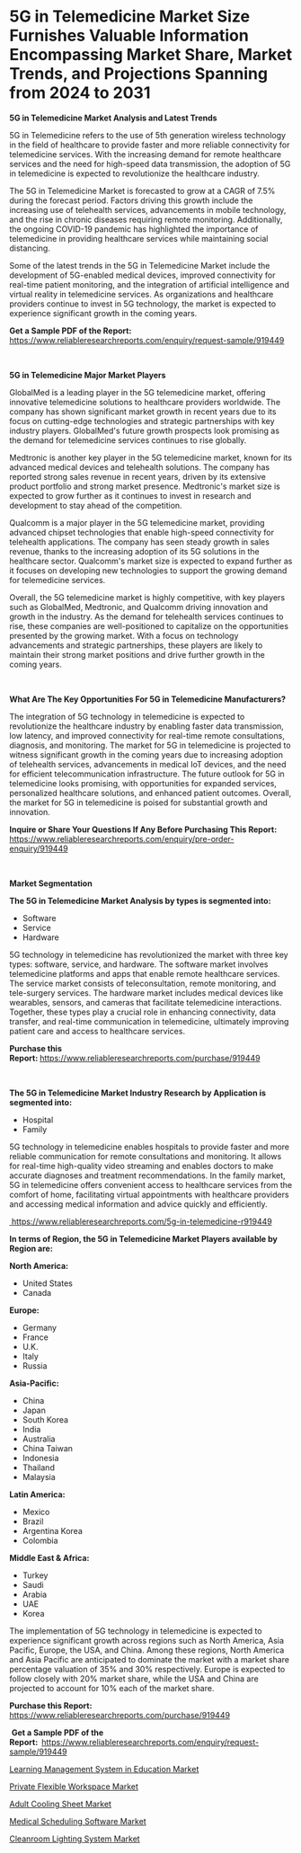 <p><h1>5G in Telemedicine Market Size Furnishes Valuable Information Encompassing Market Share, Market Trends, and Projections Spanning from 2024 to 2031</h1></p><p><strong>5G in Telemedicine Market Analysis and Latest Trends</strong></p>
<p><p>5G in Telemedicine refers to the use of 5th generation wireless technology in the field of healthcare to provide faster and more reliable connectivity for telemedicine services. With the increasing demand for remote healthcare services and the need for high-speed data transmission, the adoption of 5G in telemedicine is expected to revolutionize the healthcare industry.</p><p>The 5G in Telemedicine Market is forecasted to grow at a CAGR of 7.5% during the forecast period. Factors driving this growth include the increasing use of telehealth services, advancements in mobile technology, and the rise in chronic diseases requiring remote monitoring. Additionally, the ongoing COVID-19 pandemic has highlighted the importance of telemedicine in providing healthcare services while maintaining social distancing.</p><p>Some of the latest trends in the 5G in Telemedicine Market include the development of 5G-enabled medical devices, improved connectivity for real-time patient monitoring, and the integration of artificial intelligence and virtual reality in telemedicine services. As organizations and healthcare providers continue to invest in 5G technology, the market is expected to experience significant growth in the coming years.</p></p>
<p><strong>Get a Sample PDF of the Report:&nbsp;</strong> <a href="https://www.reliableresearchreports.com/enquiry/request-sample/919449">https://www.reliableresearchreports.com/enquiry/request-sample/919449</a></p>
<p>&nbsp;</p>
<p><strong>5G in Telemedicine Major Market Players</strong></p>
<p><p>GlobalMed is a leading player in the 5G telemedicine market, offering innovative telemedicine solutions to healthcare providers worldwide. The company has shown significant market growth in recent years due to its focus on cutting-edge technologies and strategic partnerships with key industry players. GlobalMed's future growth prospects look promising as the demand for telemedicine services continues to rise globally.</p><p>Medtronic is another key player in the 5G telemedicine market, known for its advanced medical devices and telehealth solutions. The company has reported strong sales revenue in recent years, driven by its extensive product portfolio and strong market presence. Medtronic's market size is expected to grow further as it continues to invest in research and development to stay ahead of the competition.</p><p>Qualcomm is a major player in the 5G telemedicine market, providing advanced chipset technologies that enable high-speed connectivity for telehealth applications. The company has seen steady growth in sales revenue, thanks to the increasing adoption of its 5G solutions in the healthcare sector. Qualcomm's market size is expected to expand further as it focuses on developing new technologies to support the growing demand for telemedicine services.</p><p>Overall, the 5G telemedicine market is highly competitive, with key players such as GlobalMed, Medtronic, and Qualcomm driving innovation and growth in the industry. As the demand for telehealth services continues to rise, these companies are well-positioned to capitalize on the opportunities presented by the growing market. With a focus on technology advancements and strategic partnerships, these players are likely to maintain their strong market positions and drive further growth in the coming years.</p></p>
<p>&nbsp;</p>
<p><strong>What Are The Key Opportunities For 5G in Telemedicine Manufacturers?</strong></p>
<p><p>The integration of 5G technology in telemedicine is expected to revolutionize the healthcare industry by enabling faster data transmission, low latency, and improved connectivity for real-time remote consultations, diagnosis, and monitoring. The market for 5G in telemedicine is projected to witness significant growth in the coming years due to increasing adoption of telehealth services, advancements in medical IoT devices, and the need for efficient telecommunication infrastructure. The future outlook for 5G in telemedicine looks promising, with opportunities for expanded services, personalized healthcare solutions, and enhanced patient outcomes. Overall, the market for 5G in telemedicine is poised for substantial growth and innovation.</p></p>
<p><strong>Inquire or Share Your Questions If Any Before Purchasing This Report:</strong> <a href="https://www.reliableresearchreports.com/enquiry/pre-order-enquiry/919449">https://www.reliableresearchreports.com/enquiry/pre-order-enquiry/919449</a></p>
<p>&nbsp;</p>
<p><strong>Market Segmentation</strong></p>
<p><strong>The 5G in Telemedicine Market Analysis by types is segmented into:</strong></p>
<p><ul><li>Software</li><li>Service</li><li>Hardware</li></ul></p>
<p><p>5G technology in telemedicine has revolutionized the market with three key types: software, service, and hardware. The software market involves telemedicine platforms and apps that enable remote healthcare services. The service market consists of teleconsultation, remote monitoring, and tele-surgery services. The hardware market includes medical devices like wearables, sensors, and cameras that facilitate telemedicine interactions. Together, these types play a crucial role in enhancing connectivity, data transfer, and real-time communication in telemedicine, ultimately improving patient care and access to healthcare services.</p></p>
<p><strong>Purchase this Report:&nbsp;</strong><a href="https://www.reliableresearchreports.com/purchase/919449">https://www.reliableresearchreports.com/purchase/919449</a></p>
<p>&nbsp;</p>
<p><strong>The 5G in Telemedicine Market Industry Research by Application is segmented into:</strong></p>
<p><ul><li>Hospital</li><li>Family</li></ul></p>
<p><p>5G technology in telemedicine enables hospitals to provide faster and more reliable communication for remote consultations and monitoring. It allows for real-time high-quality video streaming and enables doctors to make accurate diagnoses and treatment recommendations. In the family market, 5G in telemedicine offers convenient access to healthcare services from the comfort of home, facilitating virtual appointments with healthcare providers and accessing medical information and advice quickly and efficiently.</p></p>
<p><a href="https://www.reliableresearchreports.com/5g-in-telemedicine-r919449">&nbsp;https://www.reliableresearchreports.com/5g-in-telemedicine-r919449</a></p>
<p><strong>In terms of Region, the 5G in Telemedicine Market Players available by Region are:</strong></p>
<p>
    <p> <strong> North America: </strong>
        <ul>
            <li>United States</li>
            <li>Canada</li>
        </ul>
        </p> 
    <p> <strong> Europe: </strong>
        <ul>
            <li>Germany</li>
            <li>France</li>
            <li>U.K.</li>
            <li>Italy</li>
            <li>Russia</li>
        </ul>
        </p> 
    <p> <strong> Asia-Pacific: </strong>
        <ul>
            <li>China</li>
            <li>Japan</li>
            <li>South Korea</li>
            <li>India</li>
            <li>Australia</li>
            <li>China Taiwan</li>
            <li>Indonesia</li>
            <li>Thailand</li>
            <li>Malaysia</li>
        </ul>
        </p> 
    <p> <strong> Latin America: </strong>
        <ul>
            <li>Mexico</li>
            <li>Brazil</li>
            <li>Argentina Korea</li>
            <li>Colombia</li>
        </ul>
        </p> 
    <p> <strong> Middle East & Africa: </strong>
        <ul>
            <li>Turkey</li>
            <li>Saudi</li>
            <li>Arabia</li>
            <li>UAE</li>
            <li>Korea</li>
        </ul>
    </p>
    </p>
<p><p>The implementation of 5G technology in telemedicine is expected to experience significant growth across regions such as North America, Asia Pacific, Europe, the USA, and China. Among these regions, North America and Asia Pacific are anticipated to dominate the market with a market share percentage valuation of 35% and 30% respectively. Europe is expected to follow closely with 20% market share, while the USA and China are projected to account for 10% each of the market share.</p></p>
<p><strong>Purchase this Report: </strong><a href="https://www.reliableresearchreports.com/purchase/919449">https://www.reliableresearchreports.com/purchase/919449</a></p>
<p>&nbsp;<strong>Get a Sample PDF of the Report:&nbsp;&nbsp;</strong><a href="https://www.reliableresearchreports.com/enquiry/request-sample/919449">https://www.reliableresearchreports.com/enquiry/request-sample/919449</a></p>
<p><strong></strong></p>
<p><p><a href="https://medium.com/@maria.hardacre7345/learning-management-system-in-education-market-size-cagr-trends-2024-2030-f4d97fdb3116">Learning Management System in Education Market</a></p><p><a href="https://github.com/RoccoManning/Market-Research-Report-List-4/blob/main/private-flexible-workspace-market.md">Private Flexible Workspace Market</a></p><p><a href="https://www.linkedin.com/pulse/adult-cooling-sheet-market-competitive-analysis-trends-forecast-rry9c">Adult Cooling Sheet Market</a></p><p><a href="https://medium.com/@omamuller/medical-scheduling-software-market-research-report-its-history-and-forecast-2024-to-2031-52af01051274">Medical Scheduling Software Market</a></p><p><a href="https://github.com/JennyferFeil2023/Market-Research-Report-List-1/blob/main/cleanroom-lighting-system-market.md">Cleanroom Lighting System Market</a></p></p>